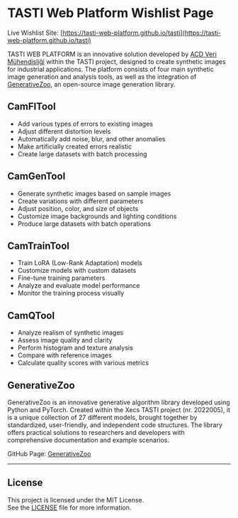 # TASTI Web Platform Wishlist Page

Live Wishlist Site: [https://tasti-web-platform.github.io/tasti](https://tasti-web-platform.github.io/tasti)

TASTI WEB PLATFORM is an innovative solution developed by [ACD Veri Mühendisliği](https://www.acd.com.tr/) within the TASTI project, designed to create synthetic images for industrial applications. The platform consists of four main synthetic image generation and analysis tools, as well as the integration of [GenerativeZoo](https://github.com/caetas/GenerativeZoo), an open-source image generation library.

## CamFITool
- Add various types of errors to existing images
- Adjust different distortion levels
- Automatically add noise, blur, and other anomalies
- Make artificially created errors realistic
- Create large datasets with batch processing

## CamGenTool
- Generate synthetic images based on sample images
- Create variations with different parameters
- Adjust position, color, and size of objects
- Customize image backgrounds and lighting conditions
- Produce large datasets with batch operations

## CamTrainTool
- Train LoRA (Low-Rank Adaptation) models
- Customize models with custom datasets
- Fine-tune training parameters
- Analyze and evaluate model performance
- Monitor the training process visually

## CamQTool
- Analyze realism of synthetic images
- Assess image quality and clarity
- Perform histogram and texture analysis
- Compare with reference images
- Calculate quality scores with various metrics

## GenerativeZoo
GenerativeZoo is an innovative generative algorithm library developed using Python and PyTorch. Created within the Xecs TASTI project (nr. 2022005), it is a unique collection of 27 different models, brought together by standardized, user-friendly, and independent code structures. The library offers practical solutions to researchers and developers with comprehensive documentation and example scenarios.

GitHub Page: [GenerativeZoo](https://github.com/caetas/GenerativeZoo)

---

## License

This project is licensed under the MIT License.  
See the [LICENSE](./LICENSE) file for more information.
